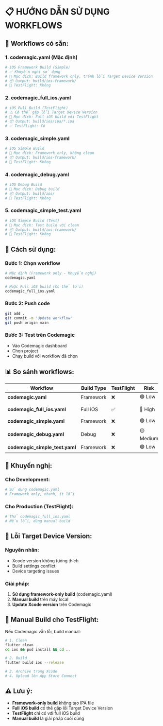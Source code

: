 # 📋 HƯỚNG DẪN SỬ DỤNG WORKFLOWS

## 🚀 **Workflows có sẵn:**

### **1. codemagic.yaml (Mặc định)**
```yaml
# iOS Framework Build (Simple)
# ✅ Khuyến nghị sử dụng
# 🎯 Mục đích: Build framework only, tránh lỗi Target Device Version
# 📦 Output: build/ios-framework/
# 🚫 TestFlight: Không
```

### **2. codemagic_full_ios.yaml**
```yaml
# iOS Full Build (TestFlight)
# ⚠️ Có thể gặp lỗi Target Device Version
# 🎯 Mục đích: Full iOS build với TestFlight
# 📦 Output: build/ios/ipa/*.ipa
# ✅ TestFlight: Có
```

### **3. codemagic_simple.yaml**
```yaml
# iOS Simple Build
# 🎯 Mục đích: Framework only, không clean
# 📦 Output: build/ios-framework/
# 🚫 TestFlight: Không
```

### **4. codemagic_debug.yaml**
```yaml
# iOS Debug Build
# 🎯 Mục đích: Debug build
# 📦 Output: build/ios/
# 🚫 TestFlight: Không
```

### **5. codemagic_simple_test.yaml**
```yaml
# iOS Simple Build (Test)
# 🎯 Mục đích: Test build với clean
# 📦 Output: build/ios-framework/
# 🚫 TestFlight: Không
```

## 🔧 **Cách sử dụng:**

### **Bước 1: Chọn workflow**
```bash
# Mặc định (Framework only - Khuyến nghị)
codemagic.yaml

# Hoặc Full iOS build (Có thể lỗi)
codemagic_full_ios.yaml
```

### **Bước 2: Push code**
```bash
git add .
git commit -m 'Update workflow'
git push origin main
```

### **Bước 3: Test trên Codemagic**
- Vào Codemagic dashboard
- Chọn project
- Chạy build với workflow đã chọn

## 📊 **So sánh workflows:**

| Workflow | Build Type | TestFlight | Risk | Speed |
|----------|------------|------------|------|-------|
| **codemagic.yaml** | Framework | ❌ | 🟢 Low | ⚡ Fast |
| **codemagic_full_ios.yaml** | Full iOS | ✅ | 🔴 High | 🐌 Slow |
| **codemagic_simple.yaml** | Framework | ❌ | 🟢 Low | ⚡ Fast |
| **codemagic_debug.yaml** | Debug | ❌ | 🟡 Medium | ⚡ Fast |
| **codemagic_simple_test.yaml** | Framework | ❌ | 🟢 Low | ⚡ Fast |

## 🎯 **Khuyến nghị:**

### **Cho Development:**
```yaml
# Sử dụng codemagic.yaml
# Framework only, nhanh, ít lỗi
```

### **Cho Production (TestFlight):**
```yaml
# Thử codemagic_full_ios.yaml
# Nếu lỗi, dùng manual build
```

## 🚨 **Lỗi Target Device Version:**

### **Nguyên nhân:**
- Xcode version không tương thích
- Build settings conflict
- Device targeting issues

### **Giải pháp:**
1. **Sử dụng framework-only build** (codemagic.yaml)
2. **Manual build** trên máy local
3. **Update Xcode version** trên Codemagic

## 📱 **Manual Build cho TestFlight:**

Nếu Codemagic vẫn lỗi, build manual:

```bash
# 1. Clean
flutter clean
cd ios && pod install && cd ..

# 2. Build
flutter build ios --release

# 3. Archive trong Xcode
# 4. Upload lên App Store Connect
```

## ⚠️ **Lưu ý:**

- **Framework-only build** không tạo IPA file
- **Full iOS build** có thể gặp lỗi Target Device Version
- **TestFlight** chỉ có với full iOS build
- **Manual build** là giải pháp cuối cùng 